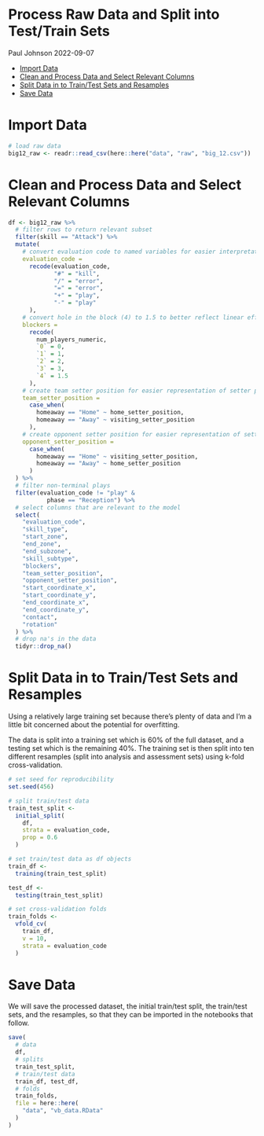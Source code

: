 Process Raw Data and Split into Test/Train Sets
================
Paul Johnson
2022-09-07

- <a href="#import-data" id="toc-import-data">Import Data</a>
- <a href="#clean-and-process-data-and-select-relevant-columns"
  id="toc-clean-and-process-data-and-select-relevant-columns">Clean and
  Process Data and Select Relevant Columns</a>
- <a href="#split-data-in-to-traintest-sets-and-resamples"
  id="toc-split-data-in-to-traintest-sets-and-resamples">Split Data in to
  Train/Test Sets and Resamples</a>
- <a href="#save-data" id="toc-save-data">Save Data</a>

# Import Data

``` r
# load raw data
big12_raw <- readr::read_csv(here::here("data", "raw", "big_12.csv"))
```

# Clean and Process Data and Select Relevant Columns

``` r
df <- big12_raw %>%
  # filter rows to return relevant subset
  filter(skill == "Attack") %>%
  mutate(
    # convert evaluation code to named variables for easier interpretation
    evaluation_code =
      recode(evaluation_code,
             "#" = "kill",
             "/" = "error",
             "=" = "error",
             "+" = "play",
             "-" = "play"
      ),
    # convert hole in the block (4) to 1.5 to better reflect linear effectiveness of the block
    blockers =
      recode(
        num_players_numeric,
        `0` = 0,
        `1` = 1,
        `2` = 2,
        `3` = 3,
        `4` = 1.5
      ),
    # create team setter position for easier representation of setter position effect
    team_setter_position =
      case_when(
        homeaway == "Home" ~ home_setter_position,
        homeaway == "Away" ~ visiting_setter_position
      ),
    # create opponent setter position for easier representation of setter position effect
    opponent_setter_position =
      case_when(
        homeaway == "Home" ~ visiting_setter_position,
        homeaway == "Away" ~ home_setter_position
      )
  ) %>%
  # filter non-terminal plays
  filter(evaluation_code != "play" & 
           phase == "Reception") %>%
  # select columns that are relevant to the model
  select(
    "evaluation_code",
    "skill_type",
    "start_zone",
    "end_zone",
    "end_subzone",
    "skill_subtype",
    "blockers",
    "team_setter_position",
    "opponent_setter_position",
    "start_coordinate_x",
    "start_coordinate_y",
    "end_coordinate_x",
    "end_coordinate_y",
    "contact",
    "rotation"
  ) %>%
  # drop na's in the data
  tidyr::drop_na()
```

# Split Data in to Train/Test Sets and Resamples

Using a relatively large training set because there’s plenty of data and
I’m a little bit concerned about the potential for overfitting.

The data is split into a training set which is 60% of the full dataset,
and a testing set which is the remaining 40%. The training set is then
split into ten different resamples (split into analysis and assessment
sets) using k-fold cross-validation.

``` r
# set seed for reproducibility
set.seed(456)

# split train/test data
train_test_split <-
  initial_split(
    df,
    strata = evaluation_code,
    prop = 0.6
  )

# set train/test data as df objects
train_df <-
  training(train_test_split)

test_df <-
  testing(train_test_split)

# set cross-validation folds
train_folds <-
  vfold_cv(
    train_df,
    v = 10,
    strata = evaluation_code
  )
```

# Save Data

We will save the processed dataset, the initial train/test split, the
train/test sets, and the resamples, so that they can be imported in the
notebooks that follow.

``` r
save(
  # data
  df,
  # splits
  train_test_split,
  # train/test data
  train_df, test_df,
  # folds
  train_folds,
  file = here::here(
    "data", "vb_data.RData"
  )
)
```
